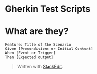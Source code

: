 
# Gherkin Test Scripts

# What are they?

```
Feature: Title of the Scenario
Given [Preconditions or Initial Context]
When [Event or Trigger]
Then [Expected output]
```


> Written with [StackEdit](https://stackedit.io/).
<!--stackedit_data:
eyJoaXN0b3J5IjpbLTEwODU5MTgyNThdfQ==
-->